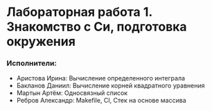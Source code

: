 # Лабораторная работа 1. Знакомство с Си, подготовка окружения

### Исполнители:
- Аристова Ирина: Вычисление определенного интеграла
- Бакланов Даниил: Вычисление корней квадратного уравнения
- Мартын Артём: Односвязный список
- Ребров Александр: Makefile, CI, Стек на основе массива